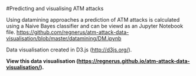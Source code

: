 #Predicting and visualising ATM attacks

Using datamining approaches a prediction of ATM attacks is calculated using a Naive Bayes classifier and can be viewd as an Jupyter Notebook file. https://github.com/regnerus/atm-attack-data-visualisation/blob/master/datamining/DM.ipynb

Data visualisation created in D3.js (http://d3js.org/).

**View this data visualisation (https://regnerus.github.io/atm-attack-data-visualisation/).**
